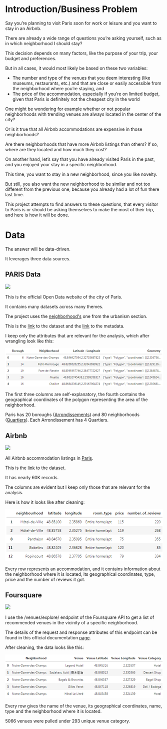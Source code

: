 # Introduction/Business Problem
Say you’re planning to visit Paris soon for work or leisure and you want to stay in an Airbnb.

There are already a wide range of questions you’re asking yourself, such as in which neighborhood I should stay?

This decision depends on many factors, like the purpose of your trip, your budget and preferences.

But in all cases, it would most likely be based on these two variables:

- The number and type of the venues that you deem interesting (like museums, restaurants, etc.) and that are close or easily accessible from the neighborhood where you’re staying, and
- The price of the accommodation, especially if you’re on limited budget, given that Paris is definitely not the cheapest city in the world

One might be wondering for example whether or not popular neighborhoods with trending venues are always located in the center of the city?

Or is it true that all Airbnb accommodations are expensive in those neighborhoods?

Are there neighborhoods that have more Airbnb listings than others? If so, where are they located and how much they cost?

On another hand, let’s say that you have already visited Paris in the past, and you enjoyed your stay in a specific neighborhood.

This time, you want to stay in a new neighborhood, since you like novelty.

But still, you also want the new neighborhood to be similar and not too different from the previous one, because you already had a lot of fun there last time.

This project attempts to find answers to these questions, that every visitor to Paris is or should be asking themselves to make the most of their trip, and here is how it will be done.

# Data
The answer will be data-driven.

It leverages three data sources.

## PARIS Data

<img src="https://opendata.paris.fr/assets/theme_image/header.png"/>

This is the official Open Data website of the city of Paris.

It contains many datasets across many themes.

The project uses the [neighborhood's](https://opendata.paris.fr/explore/dataset/quartier_paris/information/) one from the urbanism section.

This is the [link](https://opendata.paris.fr/explore/dataset/quartier_paris/download/?format=csv&timezone=Europe/Berlin&lang=fr&use_labels_for_header=true&csv_separator=%3B) to the dataset and the [link](https://opendata.paris.fr/api/datasets/1.0/quartier_paris/attachments/quartier_pdf/) to the metadata.

I keep only the attributes that are relevant for the analysis, which after wrangling look like this:

<img src="https://github.com/dsait/Coursera_Capstone/blob/master/paris-neighborhoods-df.png"/>

The first three columns are self-explanatory, the fourth contains the geographical coordinates of the polygon representing the area of the neighborhood.

Paris has 20 boroughs ([Arrondissements](https://en.wikipedia.org/wiki/Arrondissements_of_Paris)) and 80 neighborhoods ([Quartiers](https://en.wikipedia.org/wiki/Quarters_of_Paris)). Each Arrondissement has 4 Quartiers.

## Airbnb

<img height="128" with="128" src="https://news.airbnb.com/wp-content/uploads/sites/4/2017/01/airbnb_vertical_lockup_web.png"/>

All Airbnb accommodation listings in [Paris](http://insideairbnb.com/get-the-data.html).

This is the [link](http://data.insideairbnb.com/france/ile-de-france/paris/2020-04-15/visualisations/listings.csv) to the dataset.

It has nearly 60K records.

The columns are evident but I keep only those that are relevant for the analysis.

Here is how it looks like after cleaning:

<img src="https://github.com/dsait/Coursera_Capstone/blob/master/paris-listings-df.png"/>

Every row represents an accommodation, and it contains information about the neighborhood where it is located, its geographical coordinates, type, price and the number of reviews it got.

## Foursquare

<img height="128" with="128" src="https://img.pngio.com/company-entertainment-food-foursquare-nightlife-perfect-foursquare-png-512_512.png"/>

I use the /venues/explore/ endpoint of the Foursquare API to get a list of recommended venues in the vicinity of a specific neighborhood.

The details of the request and response attributes of this endpoint can be found in this official documentation [page](https://developer.foursquare.com/docs/api-reference/venues/explore/).

After cleaning, the data looks like this:

<img src="https://github.com/dsait/Coursera_Capstone/blob/master/paris-venues-df.png"/>

Every row gives the name of the venue, its geographical coordinates, name, type and the neighborhood where it is located.

5066 venues were pulled under 293 unique venue category.
